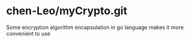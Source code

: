 # chen-Leo/myCrypto.git
 Some encryption algorithm encapsulation in go language makes it more convenient to use
